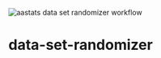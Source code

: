 ![aastats data set randomizer workflow](https://github.com/github/data-set-randomizer/actions/workflows/aastats-data-set-randomizer.yml/badge.svg)
# data-set-randomizer
